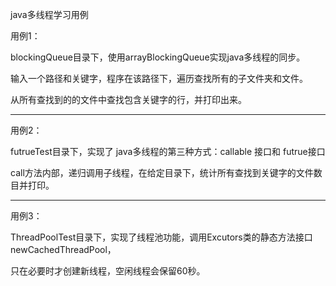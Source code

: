 java多线程学习用例

用例1：

blockingQueue目录下，使用arrayBlockingQueue实现java多线程的同步。

输入一个路径和关键字，程序在该路径下，遍历查找所有的子文件夹和文件。

从所有查找到的的文件中查找包含关键字的行，并打印出来。

---------------------------------------------

用例2：

futrueTest目录下，实现了 java多线程的第三种方式：callable 接口和 futrue接口

call方法内部，递归调用子线程，在给定目录下，统计所有查找到关键字的文件数目并打印。


---------------------------------------------

用例3：

ThreadPoolTest目录下，实现了线程池功能，调用Excutors类的静态方法接口newCachedThreadPool，

只在必要时才创建新线程，空闲线程会保留60秒。
